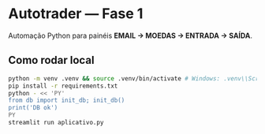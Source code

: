 # Autotrader — Fase 1


Automação Python para painéis **EMAIL → MOEDAS → ENTRADA → SAÍDA**.


## Como rodar local
```bash
python -m venv .venv && source .venv/bin/activate # Windows: .venv\\Scripts\\activate
pip install -r requirements.txt
python - << 'PY'
from db import init_db; init_db()
print('DB ok')
PY
streamlit run aplicativo.py
